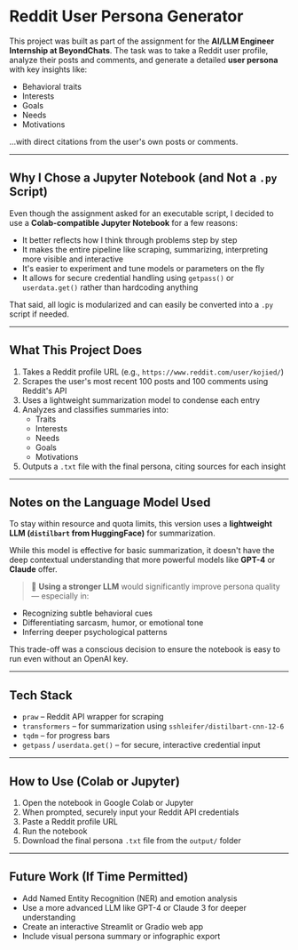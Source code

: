 # Reddit User Persona Generator 

This project was built as part of the assignment for the **AI/LLM Engineer Internship at BeyondChats**. The task was to take a Reddit user profile, analyze their posts and comments, and generate a detailed **user persona** with key insights like:

- Behavioral traits  
- Interests  
- Goals  
- Needs  
- Motivations  

...with direct citations from the user's own posts or comments.

---

## Why I Chose a Jupyter Notebook (and Not a `.py` Script)

Even though the assignment asked for an executable script, I decided to use a **Colab-compatible Jupyter Notebook** for a few reasons:

- It better reflects how I think through problems step by step  
- It makes the entire pipeline like scraping, summarizing, interpreting more visible and interactive  
- It's easier to experiment and tune models or parameters on the fly  
- It allows for secure credential handling using `getpass()` or `userdata.get()` rather than hardcoding anything

That said, all logic is modularized and can easily be converted into a `.py` script if needed.

---

## What This Project Does

1. Takes a Reddit profile URL (e.g., `https://www.reddit.com/user/kojied/`)
2. Scrapes the user's most recent 100 posts and 100 comments using Reddit's API
3. Uses a lightweight summarization model to condense each entry
4. Analyzes and classifies summaries into:
   - Traits
   - Interests
   - Needs
   - Goals
   - Motivations
5. Outputs a `.txt` file with the final persona, citing sources for each insight

---

## Notes on the Language Model Used

To stay within resource and quota limits, this version uses a **lightweight LLM (`distilbart` from HuggingFace)** for summarization.

While this model is effective for basic summarization, it doesn't have the deep contextual understanding that more powerful models like **GPT-4** or **Claude** offer.

> 📌 **Using a stronger LLM** would significantly improve persona quality — especially in:
- Recognizing subtle behavioral cues
- Differentiating sarcasm, humor, or emotional tone
- Inferring deeper psychological patterns

This trade-off was a conscious decision to ensure the notebook is easy to run even without an OpenAI key.

---

## Tech Stack

- `praw` – Reddit API wrapper for scraping
- `transformers` – for summarization using `sshleifer/distilbart-cnn-12-6`
- `tqdm` – for progress bars
- `getpass` / `userdata.get()` – for secure, interactive credential input

---

## How to Use (Colab or Jupyter)

1. Open the notebook in Google Colab or Jupyter  
2. When prompted, securely input your Reddit API credentials  
3. Paste a Reddit profile URL  
4. Run the notebook  
5. Download the final persona `.txt` file from the `output/` folder

---

## Future Work (If Time Permitted)

- Add Named Entity Recognition (NER) and emotion analysis
- Use a more advanced LLM like GPT-4 or Claude 3 for deeper understanding
- Create an interactive Streamlit or Gradio web app
- Include visual persona summary or infographic export

